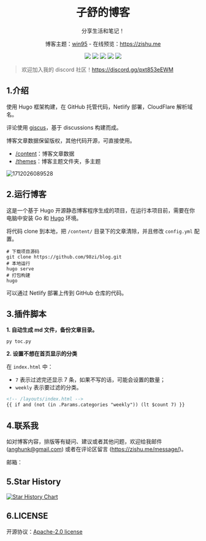 <h1 align="center"> 子舒的博客 </h1>
<p align="center">分享生活和笔记！</p>
<p align="center">博客主题：<a href="./themes/">win95</a> - 在线预览：<a href="https://zishu.me" target="_blank">https://zishu.me</a> </p>

<p align="center">
<img src="https://img.shields.io/github/last-commit/98zi/blog">
<img src="https://img.shields.io/github/commit-activity/t/98zi/blog">
<img src="https://img.shields.io/github/forks/98zi/blog?style=flat">
<img src="https://img.shields.io/github/stars/98zi/blog?style=flat">
<img src="https://img.shields.io/github/license/98zi/blog">
</p>

> 欢迎加入我的 discord 社区！https://discord.gg/pxt853eEWM


## 1.介绍

使用 Hugo 框架构建，在 GitHub 托管代码，Netlify 部署，CloudFlare 解析域名。

评论使用 [giscus](https://giscus.app/)，基于 discussions 构建而成。

博客文章数据保留版权，其他代码开源，可直接使用。

* [/content](./content/)：博客文章数据
* [/themes](./themes/)：博客主题文件夹，多主题

![1712026089528](https://imgurl.zishu.me/2024/04/1712026089528.webp)


## 2.运行博客

这是一个基于 Hugo 开源静态博客程序生成的项目，在运行本项目前，需要在你电脑中安装 Go 和 [Hugo](https://gohugo.io/documentation/) 环境。

将代码 clone 到本地，把 `/content/` 目录下的文章清除，并且修改 `config.yml` 配置。

```shell
# 下载项目源码
git clone https://github.com/98zi/blog.git
# 本地运行
hugo serve
# 打包构建
hugo
```

可以通过 Netlify 部署上传到 GitHub 仓库的代码。


## 3.插件脚本

**1. 自动生成 md 文件，备份文章目录。**

```shell
py toc.py
```

**2. 设置不想在首页显示的分类**

在 `index.html` 中：
- `7` 表示过滤完还显示 7 条，如果不写的话，可能会设置的数量；
- `weekly` 表示要过滤的分类。

```html
<!-- /layouts/index.html -->
{{ if and (not (in .Params.categories "weekly")) (lt $count 7) }}
```


## 4.联系我

如对博客内容，排版等有疑问、建议或者其他问题，欢迎给我邮件 (anghunk@gmail.com) 或者在评论区留言 (https://zishu.me/message/)。

邮箱：


## 5.Star History

[![Star History Chart](https://api.star-history.com/svg?repos=98zi/blog&type=Date)](https://star-history.com/#98zi/blog&Date)


## 6.LICENSE

开源协议：[Apache-2.0 license](./LICENSE)
